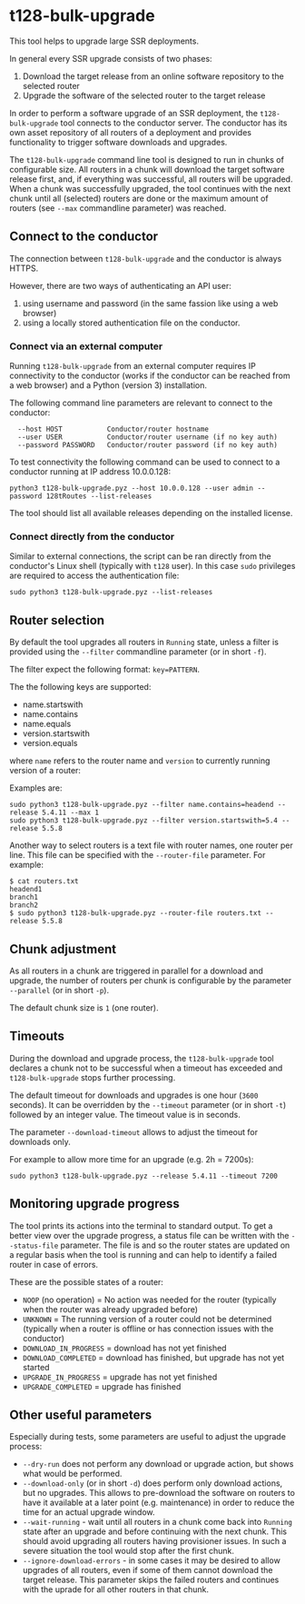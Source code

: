 # t128-bulk-upgrade
This tool helps to upgrade large SSR deployments.

In general every SSR upgrade consists of two phases:

1. Download the target release from an online software repository to the selected router
2. Upgrade the software of the selected router to the target release

In order to perform a software upgrade of an SSR deployment, the `t128-bulk-upgrade` tool connects to the conductor server. The conductor has its own asset repository of all routers of a deployment and provides functionality to trigger software downloads and upgrades.

The `t128-bulk-upgrade` command line tool is designed to run in chunks of configurable size. All routers in a chunk will download the target software release first, and, if everything was successful, all routers will be upgraded.
When a chunk was successfully upgraded, the tool continues with the next chunk until all (selected) routers are done or the maximum amount of routers (see `--max` commandline parameter) was reached.

## Connect to the conductor

The connection between `t128-bulk-upgrade` and the conductor is always HTTPS.

However, there are two ways of authenticating an API user:

1. using username and password (in the same fassion like using a web browser)
2. using a locally stored authentication file on the conductor.

### Connect via an external computer

Running `t128-bulk-upgrade` from an external computer requires IP connectivity to the conductor (works if the conductor can be reached from a web browser) and a Python (version 3) installation.

The following command line parameters are relevant to connect to the conductor:

```
  --host HOST           Conductor/router hostname
  --user USER           Conductor/router username (if no key auth)
  --password PASSWORD   Conductor/router password (if no key auth)
```

To test connectivity the following command can be used to connect to a conductor running at IP address 10.0.0.128:

```
python3 t128-bulk-upgrade.pyz --host 10.0.0.128 --user admin --password 128tRoutes --list-releases
```

The tool should list all available releases depending on the installed license.

### Connect directly from the conductor

Similar to external connections, the script can be ran directly from the conductor's Linux shell (typically with `t128` user). In this case `sudo` privileges are required to access the authentication file:

```
sudo python3 t128-bulk-upgrade.pyz --list-releases
```

## Router selection

By default the tool upgrades all routers in `Running` state, unless a filter is provided using the `--filter` commandline parameter (or in short `-f`).

The filter expect the following format: `key=PATTERN`.

The the following keys are supported:

* name.startswith
* name.contains
* name.equals
* version.startswith
* version.equals

where `name` refers to the router name and `version` to currently running version of a router:

Examples are:

```
sudo python3 t128-bulk-upgrade.pyz --filter name.contains=headend --release 5.4.11 --max 1
sudo python3 t128-bulk-upgrade.pyz --filter version.startswith=5.4 --release 5.5.8
```

Another way to select routers is a text file with router names, one router per line. This file can be specified with the `--router-file` parameter. For example:

```
$ cat routers.txt
headend1
branch1
branch2
$ sudo python3 t128-bulk-upgrade.pyz --router-file routers.txt --release 5.5.8
```

## Chunk adjustment

As all routers in a chunk are triggered in parallel for a download and upgrade, the number of routers per chunk is configurable by the parameter `--parallel` (or in short `-p`).

The default chunk size is `1` (one router).

## Timeouts

During the download and upgrade process, the `t128-bulk-upgrade` tool declares a chunk not to be successful when a timeout has exceeded and `t128-bulk-upgrade` stops further processing.

The default timeout for downloads and upgrades is one hour (`3600` seconds). It can be overridden by the `--timeout` parameter (or in short `-t`) followed by an integer value. The timeout value is in seconds.

The parameter `--download-timeout` allows to adjust the timeout for downloads only.

For example to allow more time for an upgrade (e.g. 2h = 7200s):

```
sudo python3 t128-bulk-upgrade.pyz --release 5.4.11 --timeout 7200
```

## Monitoring upgrade progress

The tool prints its actions into the terminal to standard output. To get a better view over the upgrade progress, a status file can be written with the `--status-file` parameter. The file is and so the router states are updated on a regular basis when the tool is running and can help to identify a failed router in case of errors.

These are the possible states of a router:

* `NOOP` (no operation) = No action was needed for the router (typically when the router was already upgraded before)
* `UNKNOWN` = The running version of a router could not be determined (typically when a router is offline or has connection issues with the conductor)
* `DOWNLOAD_IN_PROGRESS` = download has not yet finished
* `DOWNLOAD_COMPLETED` = download has finished, but upgrade has not yet started
* `UPGRADE_IN_PROGRESS` = upgrade has not yet finished
* `UPGRADE_COMPLETED` = upgrade has finished

## Other useful parameters

Especially during tests, some parameters are useful to adjust the upgrade process:

* `--dry-run` does not perform any download or upgrade action, but shows what would be performed.
* `--download-only` (or in short `-d`) does perform only download actions, but no upgrades. This allows to pre-download the software on routers to have it available at a later point (e.g. maintenance) in order to reduce the time for an actual upgrade window.
* `--wait-running` - wait until all routers in a chunk come back into `Running` state after an upgrade and before continuing with the next chunk. This should avoid upgrading all routers having provisioner issues. In such a severe situation the tool would stop after the first chunk.
* `--ignore-download-errors` - in some cases it may be desired to allow upgrades of all routers, even if some of them cannot download the target release. This parameter skips the failed routers and continues with the uprade for all other routers in that chunk.